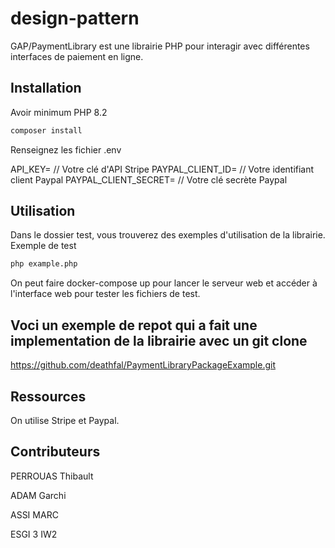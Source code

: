# design-pattern

GAP/PaymentLibrary est une librairie PHP pour interagir avec différentes interfaces de paiement en ligne.

## Installation

Avoir minimum PHP 8.2

```bash
composer install
```

Renseignez les fichier .env

API_KEY= // Votre clé d'API Stripe
PAYPAL_CLIENT_ID= // Votre identifiant client Paypal
PAYPAL_CLIENT_SECRET= // Votre clé secrète Paypal

## Utilisation

Dans le dossier test, vous trouverez des exemples d'utilisation de la librairie.
Exemple de test

```bash
php example.php
```

On peut faire docker-compose up pour lancer le serveur web et accéder à l'interface web pour tester les fichiers de test.

## Voci un exemple de repot qui a fait une implementation de la librairie avec un git clone




https://github.com/deathfal/PaymentLibraryPackageExample.git

## Ressources

On utilise Stripe et Paypal.

## Contributeurs

PERROUAS Thibault

ADAM Garchi

ASSI MARC

ESGI 3 IW2
